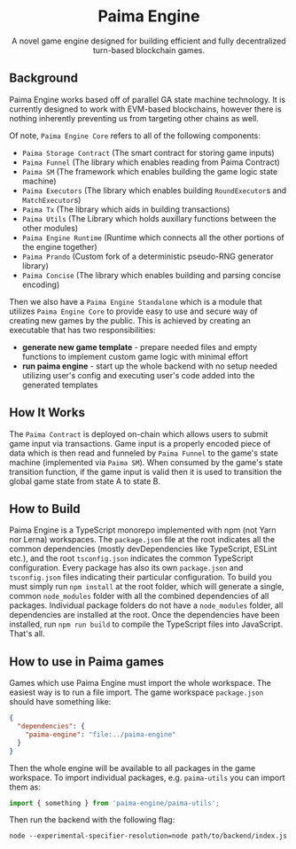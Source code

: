 <h1 align="center">
  Paima Engine
</h1>
<p align="center">
 A novel game engine designed for building efficient and fully decentralized turn-based blockchain games.
</p>

## Background

Paima Engine works based off of parallel GA state machine technology. It is currently designed to work with EVM-based blockchains, however there is nothing inherently preventing us from targeting other chains as well.

Of note, `Paima Engine Core` refers to all of the following components:

- `Paima Storage Contract` (The smart contract for storing game inputs)
- `Paima Funnel` (The library which enables reading from Paima Contract)
- `Paima SM` (The framework which enables building the game logic state machine)
- `Paima Executors` (The library which enables building `RoundExecutor`s and `MatchExecutor`s)
- `Paima Tx` (The library which aids in building transactions)
- `Paima Utils` (The Library which holds auxillary functions between the other modules)
- `Paima Engine Runtime` (Runtime which connects all the other portions of the engine together)
- `Paima Prando` (Custom fork of a deterministic pseudo-RNG generator library)
- `Paima Concise` (The library which enables building and parsing concise encoding)

Then we also have a `Paima Engine Standalone` which is a module that utilizes `Paima Engine Core` to provide easy to use and secure way of creating new games by the public. This is achieved by creating an executable that has two responsibilities:

- **generate new game template** - prepare needed files and empty functions to implement custom game logic with minimal effort
- **run paima engine** - start up the whole backend with no setup needed utilizing user's config and executing user's code added into the generated templates

## How It Works

The `Paima Contract` is deployed on-chain which allows users to submit game input via transactions. Game input is a properly encoded piece of data which is then read and funneled by `Paima Funnel` to the game's state machine (implemented via `Paima SM`). When consumed by the game's state transition function, if the game input is valid then it is used to transition the global game state from state A to state B.

## How to Build

Paima Engine is a TypeScript monorepo implemented with npm (not Yarn nor Lerna) workspaces. The `package.json` file at the root indicates all the common dependencies (mostly devDependencies like TypeScript, ESLint etc.), and the root `tsconfig.json` indicates the common TypeScript configuration. Every package has also its own `package.json` and `tsconfig.json` files indicating their particular configuration.
To build you must simply run `npm install` at the root folder, which will generate a single, common `node_modules` folder with all the combined dependencies of all packages. Individual package folders do not have a `node_modules` folder, all dependencies are installed at the root.
Once the dependencies have been installed, run `npm run build` to compile the TypeScript files into JavaScript. That's all.

## How to use in Paima games

Games which use Paima Engine must import the whole workspace. The easiest way is to run a file import. The game workspace `package.json` should have something like:

```json
{
  "dependencies": {
    "paima-engine": "file:../paima-engine"
  }
}
```

Then the whole engine will be available to all packages in the game workspace. To import individual packages, e.g. `paima-utils` you can import them as:

```js
import { something } from 'paima-engine/paima-utils';
```

Then run the backend with the following flag:

```
node --experimental-specifier-resolution=node path/to/backend/index.js
```
